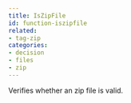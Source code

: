 ```yaml
---
title: IsZipFile
id: function-iszipfile
related:
- tag-zip
categories:
- decision
- files
- zip
---
```


Verifies whether an zip file is valid.
